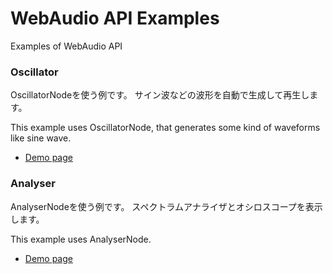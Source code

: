 WebAudio API Examples
=====================

Examples of WebAudio API


### Oscillator

OscillatorNodeを使う例です。
サイン波などの波形を自動で生成して再生します。

This example uses OscillatorNode, that generates some kind of waveforms like sine wave.

* [Demo page](http://funayoi.github.io/WebAudio/oscillator.html)

### Analyser

AnalyserNodeを使う例です。
スペクトラムアナライザとオシロスコープを表示します。

This example uses AnalyserNode.

* [Demo page](http://funayoi.github.io/WebAudio/analyser.html)

